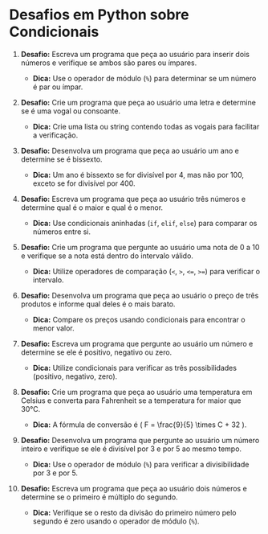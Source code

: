 # Desafios em Python sobre Condicionais

1. **Desafio:** Escreva um programa que peça ao usuário para inserir dois números e verifique se ambos são pares ou ímpares.
   - **Dica:** Use o operador de módulo (`%`) para determinar se um número é par ou ímpar.

2. **Desafio:** Crie um programa que peça ao usuário uma letra e determine se é uma vogal ou consoante.
   - **Dica:** Crie uma lista ou string contendo todas as vogais para facilitar a verificação.

3. **Desafio:** Desenvolva um programa que peça ao usuário um ano e determine se é bissexto.
   - **Dica:** Um ano é bissexto se for divisível por 4, mas não por 100, exceto se for divisível por 400.

4. **Desafio:** Escreva um programa que peça ao usuário três números e determine qual é o maior e qual é o menor.
   - **Dica:** Use condicionais aninhadas (`if`, `elif`, `else`) para comparar os números entre si.

5. **Desafio:** Crie um programa que pergunte ao usuário uma nota de 0 a 10 e verifique se a nota está dentro do intervalo válido.
   - **Dica:** Utilize operadores de comparação (`<`, `>`, `<=`, `>=`) para verificar o intervalo.

6. **Desafio:** Desenvolva um programa que peça ao usuário o preço de três produtos e informe qual deles é o mais barato.
   - **Dica:** Compare os preços usando condicionais para encontrar o menor valor.

7. **Desafio:** Escreva um programa que pergunte ao usuário um número e determine se ele é positivo, negativo ou zero.
   - **Dica:** Utilize condicionais para verificar as três possibilidades (positivo, negativo, zero).

8. **Desafio:** Crie um programa que peça ao usuário uma temperatura em Celsius e converta para Fahrenheit se a temperatura for maior que 30°C.
   - **Dica:** A fórmula de conversão é \( F = \frac{9}{5} \times C + 32 \).

9. **Desafio:** Desenvolva um programa que pergunte ao usuário um número inteiro e verifique se ele é divisível por 3 e por 5 ao mesmo tempo.
   - **Dica:** Use o operador de módulo (`%`) para verificar a divisibilidade por 3 e por 5.

10. **Desafio:** Escreva um programa que peça ao usuário dois números e determine se o primeiro é múltiplo do segundo.
    - **Dica:** Verifique se o resto da divisão do primeiro número pelo segundo é zero usando o operador de módulo (`%`).
